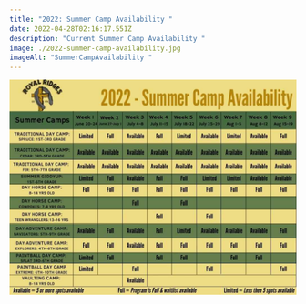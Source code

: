 ```yaml
---
title: "2022: Summer Camp Availability "
date: 2022-04-28T02:16:17.551Z
description: "Current Summer Camp Availability "
image: ./2022-summer-camp-availability.jpg
imageAlt: "SummerCampAvailability "
---
```

![](2022-summer-camp-availability.jpg)